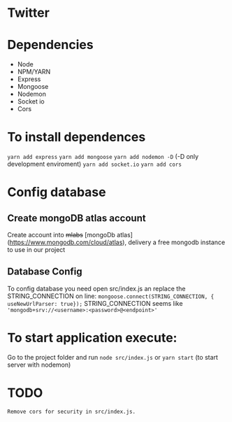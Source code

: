 # Twitter

# Dependencies
- Node
- NPM/YARN
- Express
- Mongoose
- Nodemon
- Socket io
- Cors

# To install dependences
```yarn add express```
```yarn add mongoose```
```yarn add nodemon -D``` (-D only development enviroment)
```yarn add socket.io```
```yarn add cors```

# Config database 

## Create mongoDB atlas account
Create account into ~~mlabs~~ [mongoDb atlas] (https://www.mongodb.com/cloud/atlas), delivery a free mongodb instance to use in our project

## Database Config
To config database you need open src/index.js an replace the STRING_CONNECTION on line:
```mongoose.connect(STRING_CONNECTION, { useNewUrlParser: true});```
STRING_CONNECTION seems like ```'mongodb+srv://<username>:<password>@<endpoint>'```


# To start application execute:
Go to the project folder and run
```node src/index.js```
or
```yarn start``` (to start server with nodemon)


# TODO
    Remove cors for security in src/index.js. 